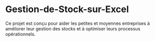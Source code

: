 # Gestion-de-Stock-sur-Excel
Ce projet est conçu pour aider les petites et moyennes entreprises à améliorer leur gestion des stocks et à optimiser leurs processus opérationnels.
